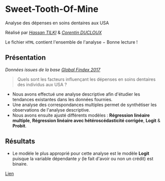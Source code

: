 # Sweet-Tooth-Of-Mine
Analyse des dépenses en soins dentaires aux USA

Réalisé par *[Hassan TILKI](https://github.com/aybuke-b)* & *[Corentin DUCLOUX](https://github.com/CDucloux)*

Le fichier `HTML` contient l'ensemble de l'analyse $-$ Bonne lecture !

## Présentation

*Données issues de la base [Global Findex 2017](https://www.worldbank.org/en/publication/globalfindex)*

> Quels sont les facteurs influençant les dépenses en soins dentaires des individus aux USA ?

- Nous avons effectué une analyse descriptive afin d'étudier les tendances existantes dans les données fournies.
- Une analyse des correspondances multiples permet de synthétiser les observations de l'analyse descriptive.
- Nous avons ensuite ajusté différents modèles : **Régression linéaire multiple**, **Régression linéaire avec hétéroscédasticité corrigée**, **Logit** & **Probit**.

## Résultats

- Le modèle le plus approprié pour cette analyse est le modèle **Logit** puisque la variable dépendante $y$ (le fait d'avoir ou non un crédit) est binaire.



[Lien](https://htmlpreview.github.io/?https://github.com/CDucloux/Sweet-Tooth-Of-Mine/blob/main/Dental-Care.html)
